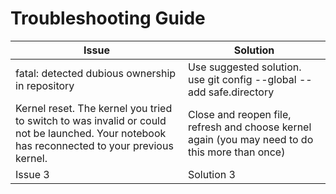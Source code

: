 # Troubleshooting Guide

| Issue | Solution |
|-------|----------|
| fatal: detected dubious ownership in repository | Use suggested solution. use git config --global --add safe.directory  |
| Kernel reset. The kernel you tried to switch to was invalid or could not be launched. Your notebook has reconnected to your previous kernel. | Close and reopen file, refresh and choose kernel again (you may need to do this more than once) |
| Issue 3 | Solution 3 |
